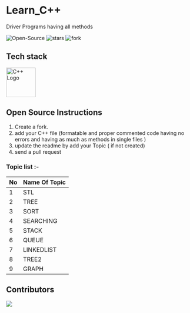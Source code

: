 # Learn_C++
Driver Programs having all methods 

<img src="https://badges.frapsoft.com/os/v2/open-source.svg" alt="Open-Source"/> <img src="https://img.shields.io/github/stars/jaygajera17/Learn_CPP" alt="stars"/> <img src="https://img.shields.io/github/forks/jaygajera17/Learn_CPP" alt="fork"/>

## Tech stack
<img src="https://raw.githubusercontent.com/isocpp/logos/master/cpp_logo.png" alt="C++ Logo" width="80" height="80" />

## Open Source Instructions

1. Create a fork.
2. add your C++ file (formatable and proper commented  code having no errors and having as much as methods in single files )
3. update the readme by add your Topic ( if not created)
4. send a pull request



### Topic list :-
| No            | Name Of Topic                                           |  
| ------------- |:---------------------------------------------------------------| 
| 1             | STL |
| 2             | TREE |
| 3             | SORT |
| 4             | SEARCHING |
| 5             | STACK |
| 6             | QUEUE |
| 7             | LINKEDLIST |
| 8             | TREE2 |
| 9             | GRAPH |

## Contributors
<a href="https://github.com/jaygajera17/Learn_CPP/graphs/contributors">
  <img src="https://contrib.rocks/image?repo=jaygajera17/Learn_CPP" />
</a>
